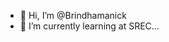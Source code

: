 - 👋 Hi, I’m @Brindhamanick
- 🌱 I’m currently learning at SREC...


<!---
Brindhamanick/Brindhamanick is a ✨ special ✨ repository because its `README.md` (this file) appears on your GitHub profile.
You can click the Preview link to take a look at your changes.
--->
